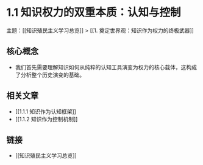 # 1.1 知识权力的双重本质：认知与控制

主题：[[知识殖民主义学习总览]] > [[1. 奠定世界观：知识作为权力的终极武器]]

## 核心概念

- 我们首先需要理解知识如何从纯粹的认知工具演变为权力的核心载体，这构成了分析整个历史演变的基础。

## 相关文章

- [[1.1.1 知识作为认知框架]]
- [[1.1.2 知识作为控制机制]]

## 链接

- [[知识殖民主义学习总览]]
